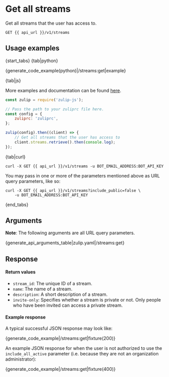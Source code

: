 # Get all streams

Get all streams that the user has access to.

`GET {{ api_url }}/v1/streams`

## Usage examples

{start_tabs}
{tab|python}

{generate_code_example(python)|/streams:get|example}

{tab|js}

More examples and documentation can be found [here](https://github.com/zulip/zulip-js).
```js
const zulip = require('zulip-js');

// Pass the path to your zuliprc file here.
const config = {
    zuliprc: 'zuliprc',
};

zulip(config).then((client) => {
    // Get all streams that the user has access to
    client.streams.retrieve().then(console.log);
});

```

{tab|curl}

```
curl -X GET {{ api_url }}/v1/streams -u BOT_EMAIL_ADDRESS:BOT_API_KEY
```

You may pass in one or more of the parameters mentioned above
as URL query parameters, like so:

```
curl -X GET {{ api_url }}/v1/streams?include_public=false \
    -u BOT_EMAIL_ADDRESS:BOT_API_KEY
```

{end_tabs}

## Arguments

**Note**: The following arguments are all URL query parameters.

{generate_api_arguments_table|zulip.yaml|/streams:get}

## Response

#### Return values

* `stream_id`: The unique ID of a stream.
* `name`: The name of a stream.
* `description`: A short description of a stream.
* `invite-only`: Specifies whether a stream is private or not.
  Only people who have been invited can access a private stream.

#### Example response

A typical successful JSON response may look like:

{generate_code_example|/streams:get|fixture(200)}

An example JSON response for when the user is not authorized to use the
`include_all_active` parameter (i.e. because they are not an organization
administrator):

{generate_code_example|/streams:get|fixture(400)}
